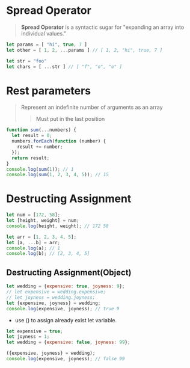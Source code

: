 # Spread Operator
> **Spread Operator** is a syntactic sugar for "expanding an array into individual values."
```js
let params = [ "hi", true, 7 ]
let other = [ 1, 2, ...params ] // [ 1, 2, "hi", true, 7 ]

let str = "foo"
let chars = [ ...str ] // [ "f", "o", "o" ]
```
# Rest parameters
> Represent an indefinite number of arguments as an array
>> Must put in the last position
```js
function sum(...numbers) {
  let result = 0;
  numbers.forEach(function (number) {
    result += number;
  });
  return result;
}
console.log(sum(1)); // 1
console.log(sum(1, 2, 3, 4, 5)); // 15
```
# Destructing Assignment
```js
let num = [172, 58];
let [height, weight] = num;
console.log(height, weight); // 172 58
```
```js
let arr = [1, 2, 3, 4, 5];
let [a, ...b] = arr;
console.log(a); // 1
console.log(b); // [2, 3, 4, 5]
```
## Destructing Assignment(Object)
```js
let wedding = {expensive: true, joyness: 9};
// let expensive = wedding.expensive;
// let joyness = wedding.joyness;
let {expensive, joyness} = wedding;
console.log(expensive, joyness); // true 9
```
- use () to assign already exist let variable.
```js
let expensive = true;
let joyness = 1;
let wedding = {expensive: false, joyness: 99};

({expensive, joyness} = wedding);
console.log(expensive, joyness); // false 99
```